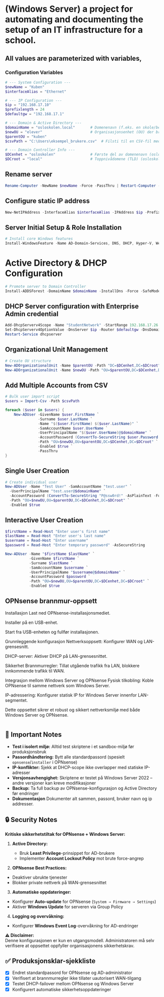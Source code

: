 # (Windows Server) a project for automating and documenting the setup of an IT infrastructure for a school. 

## All values are parameterized with variables, 
### Configuration Variables 
```powershell
# --- System Configuration ---
$newName = "Kuben"                     
$interfaceAlias = "Ethernet" 

# --- IP Configuration ---
$ip = "192.168.17.10"                  
$prefixlength = 24                     
$defaultgw = "192.168.17.1"            

# --- Domain & Active Directory ---
$domainName = "osloskolen.local"       # Domenenavn (f.eks. en skole/bedrift)
$newOU = "elever"                      # Organisasjonsenhet (OU) der brukere/PC-er skal plasseres i AD
$parentOU = "kuben"                    
$csvPath = "C:\Users\eksempel_brukere.csv"  # Filsti til en CSV-fil med brukerdata (for bulk-import)

# --- Domain Controller Info ---
$DCenhet = "osloskolen"                # Første del av domenenavn (osloskolen.local)
$DCroot = "local"                      # Toppnivådomene (TLD) (osloskolen.local)
```

## Rename server
```powershell
Rename-Computer -NewName $newName -Force -PassThru | Restart-Computer -Force
```
## Configure static IP address
```powershell
New-NetIPAddress -InterfaceAlias $interfaceAlias -IPAddress $ip -PrefixLength $prefixlength -DefaultGateway $defaultgw
```

## Server Initial Setup & Role Installation
```powershell
# Install core Windows features
Install-WindowsFeature -Name AD-Domain-Services, DNS, DHCP, Hyper-V, Web-Server -IncludeManagementTools -IncludeAllSubFeatures
```

# Active Directory & DHCP Configuration
```powershell
# Promote server to Domain Controller
Install-ADDSForest -DomainName $domainName -InstallDns -Force -SafeModeAdministratorPassword $safeModePwd
```
## DHCP Server configuration with Enterprise Admin credential
```powershell
Add-DhcpServerv4Scope -Name "StudentNetwork" -StartRange 192.168.17.26 -EndRange 192.168.17.200 -SubnetMask 255.255.255.0 -State Active
Set-DhcpServerv4OptionValue -DnsServer $ip -Router $defaultgw -DnsDomain $domainName
Restart-Service dhcpserver
```

## Organizational Unit Management
```powershell
# Create OU structure
New-ADOrganizationalUnit -Name $parentOU -Path "DC=$DCenhet,DC=$DCroot"
New-ADOrganizationalUnit -Name $newOU -Path "OU=$parentOU,DC=$DCenhet,DC=$DCroot"
```

## Add Multiple Accounts from CSV
```powershell
# Bulk user import script
$users = Import-Csv -Path $csvPath

foreach ($user in $users) {
    New-ADUser -GivenName $user.FirstName `
               -Surname $user.LastName `
               -Name "$($user.FirstName) $($user.LastName)" `
               -SamAccountName $user.UserName `
               -UserPrincipalName "$($user.UserName)@$domainName" `
               -AccountPassword (ConvertTo-SecureString $user.Password -AsPlainText -Force) `
               -Path "OU=$newOU,OU=$parentOU,DC=$DCenhet,DC=$DCroot" `
               -Enabled $true `
               -PassThru
}
```

## Single User Creation
```powershell
# Create individual user
New-ADUser -Name "Test User" -SamAccountName "test.user" `
  -UserPrincipalName "test.user@$domainName" `
  -AccountPassword (ConvertTo-SecureString "P@ssw0rd!" -AsPlainText -Force) `
  -Path "OU=$newOU,OU=$parentOU,DC=$DCenhet,DC=$DCroot" `
  -Enabled $true
```

## Interactive User Creation
```powershell
$firstName = Read-Host "Enter user's first name"
$lastName = Read-Host "Enter user's last name"
$username = Read-Host "Enter username"
$password = Read-Host "Enter temporary password" -AsSecureString

New-ADUser -Name "$firstName $lastName" `
           -GivenName $firstName `
           -Surname $lastName `
           -SamAccountName $username `
           -UserPrincipalName "$username@$domainName" `
           -AccountPassword $password `
           -Path "OU=$newOU,OU=$parentOU,DC=$DCenhet,DC=$DCroot" `
           -Enabled $true
```
## OPNsense brannmur-oppsett
Installasjon
Last ned OPNsense-installasjonsmediet.

Installer på en USB-enhet.

Start fra USB-enheten og fullfør installasjonen.

Grunnleggende konfigurasjon
Nettverksoppsett: Konfigurer WAN og LAN-grensesnitt.

DHCP-server: Aktiver DHCP på LAN-grensesnittet.

Sikkerhet
Brannmurregler: Tillat utgående trafikk fra LAN, blokkere innkommende trafikk til WAN.

Integrasjon mellom Windows Server og OPNsense
Fysisk tilkobling: Koble OPNsense til samme nettverk som Windows Server.

IP-adressering: Konfigurer statisk IP for Windows Server innenfor LAN-segmentet.

Dette oppsettet sikrer et robust og sikkert nettverksmiljø med både Windows Server og OPNsense.

```
```

## 🔔 Important Notes  
- **Test i isolert miljø:** Alltid test skriptene i et sandbox-miljø før produksjonsbruk  
- **Passordhåndtering:** Bytt alle standardpassord (spesielt `opnsense`/`installer` i OPNsense)  
- **IP-konflikter:** Sjekk at DHCP-scope ikke overlapper med statiske IP-adresser  
- **Versjonsavhengighet:** Skriptene er testet på Windows Server 2022 – andre versjoner kan kreve modifikasjoner  
- **Backup:** Ta full backup av OPNsense-konfigurasjon og Active Directory før endringer
- **Dokumentasjon** Dokumenter alt sammen, passord, bruker navn og ip addresser.


## 🔒 Security Notes  
**Kritiske sikkerhetstiltak for OPNsense + Windows Server:**  

1. **Active Directory:**  
   - Bruk **Least Privilege**-prinsippet for AD-brukere  
   - Implementer **Account Lockout Policy** mot brute force-angrep
  
2. **OPNsense Best Practices:**
 - Deaktiver ubrukte tjenester
 - Blokker private nettverk på WAN-grensesnittet
   
3. **Automatiske oppdateringer:**  
- Konfigurer **Auto-update** for OPNsense (`System → Firmware → Settings`)  
- Aktiver **Windows Update** for serveren via Group Policy  

4. **Logging og overvåkning:**  
- Konfigurer **Windows Event Log**-overvåkning for AD-endringer

**⚠️ Disclaimer:**  
Denne konfigurasjonen er kun en utgangsmodell. Administratoren må selv  
verifisere at oppsettet oppfyller organisasjonens sikkerhetskrav.


## ✅ Produksjonsklar-sjekkliste  
- [x] Endret standardpassord for OPNsense og AD-administrator  
- [x] Verifisert at brannmurregler ikke tillater uautorisert WAN-tilgang  
- [x] Testet DHCP-failover mellom OPNsense og Windows Server  
- [x] Konfigurert automatiske sikkerhetsoppdateringer
